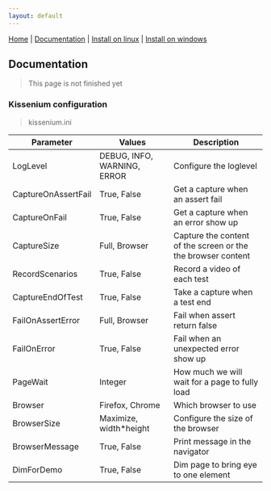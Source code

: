 ```yaml
---
layout: default
---
```


[Home](index.html) | [Documentation](documentation.html) | [Install on linux](install-on-linux.html) | [Install on windows](install-on-windows.html)

## Documentation

> This page is not finished yet

### Kissenium configuration

> kissenium.ini

Parameter | Values | Description
----------|--------|-------------
LogLevel | DEBUG, INFO, WARNING, ERROR | Configure the loglevel
CaptureOnAssertFail | True, False | Get a capture when an assert fail
CaptureOnFail | True, False | Get a capture when an error show up
CaptureSize | Full, Browser | Capture the content of the screen or the the browser content
RecordScenarios | True, False | Record a video of each test
CaptureEndOfTest | True, False | Take a capture when a test end
FailOnAssertError | Full, Browser | Fail when assert return false
FailOnError | True, False | Fail when an unexpected error show up
PageWait | Integer | How much we will wait for a page to fully load
Browser | Firefox, Chrome | Which browser to use
BrowserSize | Maximize, width*height | Configure the size of the browser
BrowserMessage | True, False | Print message in the navigator
DimForDemo | True, False | Dim page to bring eye to one element
